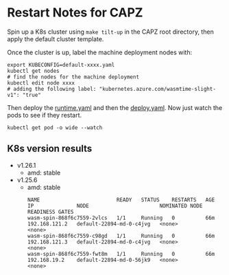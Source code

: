 # Restart Notes for CAPZ

Spin up a K8s cluster using `make tilt-up` in the CAPZ root directory, then apply the default cluster template. 

Once the cluster is up, label the machine deployment nodes with: 
```
export KUBECONFIG=default-xxxx.yaml
kubectl get nodes
# find the nodes for the machine deployment
kubectl edit node xxxx
# adding the following label: "kubernetes.azure.com/wasmtime-slight-v1": "true"
```

Then deploy the [runtime.yaml](./workload/runtime.yaml) and then the [deploy.yaml](./workload/deploy.yaml). Now just watch the pods to see if they restart.

```
kubectl get pod -o wide --watch
```

## K8s version results
- v1.26.1
  - amd: stable
- v1.25.6
  - amd: stable
    ```
    NAME                         READY   STATUS    RESTARTS   AGE   IP              NODE                       NOMINATED NODE   READINESS GATES
    wasm-spin-868f6c7559-2vlcs   1/1     Running   0          66m   192.168.121.2   default-22894-md-0-c4jvg   <none>           <none>
    wasm-spin-868f6c7559-c98gd   1/1     Running   0          66m   192.168.121.3   default-22894-md-0-c4jvg   <none>           <none>
    wasm-spin-868f6c7559-fwt8m   1/1     Running   0          66m   192.168.19.2    default-22894-md-0-56jk9   <none>           <none>
    ```
  
